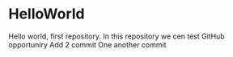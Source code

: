 # HelloWorld
Hello world, first repository. In this repository we cen test GitHub opportuniry
Add 2 commit
One another commit
